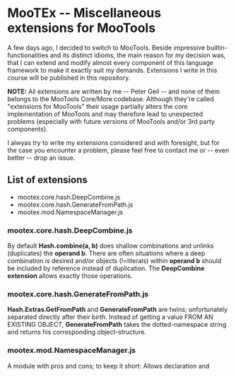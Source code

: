 # MooTEx -- Miscellaneous extensions for MooTools

A few days ago, I decided to switch to MooTools. Beside impressive builtin-functionalities and its distinct idioms, the main reason for my decision was, that I can extend and modify almost every component of this language framework to make it exactly suit my demands. Extensions I write in this course will be published in this repository. 

**NOTE:** All extensions are written by me -- Peter Geil -- and none of them belongs to the MooTools Core/More codebase. Although they're called "extensions for MooTools" their usage partially alters the core implementation of MooTools and may therefore lead to unexpected problems (especially with future versions of MooTools and/or 3rd party components).

I alwyas try to write my extensions considered and with foresight, but for the case you encounter a problem, please feel free to contact me or -- even better -- drop an issue.

 
## List of extensions 
 

*	mootex.core.hash.DeepCombine.js
*	mootex.core.hash.GenerateFromPath.js
*	mootex.mod.NamespaceManager.js


### mootex.core.hash.DeepCombine.js
By default __Hash.combine(**a**, **b**)__ does shallow combinations and unlinks (duplicates) the **operand b**. There are often situations where a deep combination is desired and/or objects (!=literals) within **operand b** should be included by reference instead of duplication. The __DeepCombine extension__ allows exactly those operations.


### mootex.core.hash.GenerateFromPath.js
__Hash.Extras.GetFromPath__ and __GenerateFromPath__ are twins; unfortunately separated directly after their birth. Instead of getting a value FROM AN EXISTING OBJECT, __GenerateFromPath__ takes the dotted-namespace string and returns his corresponding object-structure.

### mootex.mod.NamespaceManager.js
A module with pros and cons; to keep it short: Allows declaration and 